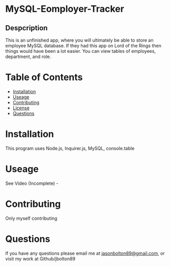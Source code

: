 # MySQL-Eomployer-Tracker

## Despcription
This is an unfinished app, where you will ultimately be able to store an employee MySQL database. If they had this app on Lord of the Rings then things would have been a lot easier. You can view tables of employees, department, and role. 

# Table of Contents

- [Installation](#installation)
- [Useage](#useage)
- [Contributing](#contributing)
- [License](#license)
- [Questions](#questions)

# Installation

This program uses Node.js, Inquirer.js, MySQL, console.table

# Useage
See Video (Incomplete) - 

# Contributing

Only myself contributing
# Questions 

If you have any questions please email me at jasonbolton89@gmail.com, or visit my work at Github/jbolton89




